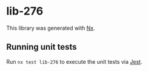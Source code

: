 # lib-276

This library was generated with [Nx](https://nx.dev).

## Running unit tests

Run `nx test lib-276` to execute the unit tests via [Jest](https://jestjs.io).
